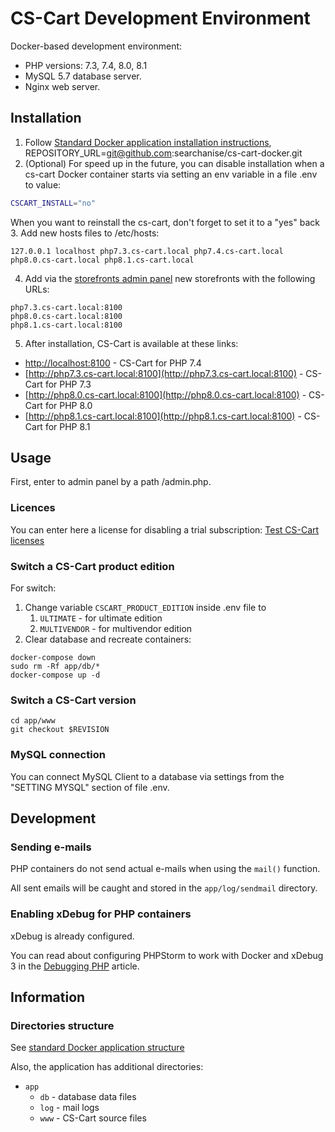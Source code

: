 # CS-Cart Development Environment

Docker-based development environment:

* PHP versions: 7.3, 7.4, 8.0, 8.1
* MySQL 5.7 database server.
* Nginx web server.

## Installation

1. Follow [Standard Docker application installation instructions](https://github.com/searchanise/environment/tree/master/docs/Docker-application-installation.md), REPOSITORY_URL=git@github.com:searchanise/cs-cart-docker.git
2. (Optional) For speed up in the future, you can disable installation when a cs-cart Docker container starts via setting an env variable in a file .env to value:
```bash
CSCART_INSTALL="no"
```
When you want to reinstall the cs-cart, don't forget to set it to a "yes" back
3. Add new hosts files to /etc/hosts:

```
127.0.0.1 localhost php7.3.cs-cart.local php7.4.cs-cart.local php8.0.cs-cart.local php8.1.cs-cart.local
```
4. Add via the [storefronts admin panel](http://php7.4.cs-cart.local:8100/admin.php?dispatch=companies.manage) new storefronts with the following URLs:
```
php7.3.cs-cart.local:8100
php8.0.cs-cart.local:8100
php8.1.cs-cart.local:8100
```
5. After installation, CS-Cart is available at these links:

  * [http://localhost:8100](http://localhost:8100) - CS-Cart for PHP 7.4
  * [http://php7.3.cs-cart.local:8100](http://php7.3.cs-cart.local:8100) - CS-Cart for PHP 7.3 
  * [http://php8.0.cs-cart.local:8100](http://php8.0.cs-cart.local:8100) - CS-Cart for PHP 8.0
  * [http://php8.1.cs-cart.local:8100](http://php8.1.cs-cart.local:8100) - CS-Cart for PHP 8.1
## Usage
First, enter to admin panel by a path /admin.php.

### Licences
You can enter here a license for disabling a trial subscription:
[Test CS-Cart licenses](https://www.notion.so/searchanise-team/Test-CS-Cart-licenses-5a0346cde10944c09a056c7cf7dee42a)

### Switch a CS-Cart product edition
For switch:
1. Change variable `CSCART_PRODUCT_EDITION` inside .env file to
   1. `ULTIMATE` - for ultimate edition
   1. `MULTIVENDOR` - for multivendor edition
2. Clear database and recreate containers:
```shell
docker-compose down
sudo rm -Rf app/db/*
docker-compose up -d
```

### Switch a CS-Cart version
```shell
cd app/www
git checkout $REVISION
```

### MySQL connection

You can connect MySQL Client to a database via settings from the "SETTING MYSQL" section of file .env.

## Development

### Sending e-mails

PHP containers do not send actual e-mails when using the `mail()` function.

All sent emails will be caught and stored in the `app/log/sendmail` directory.

### Enabling xDebug for PHP containers

xDebug is already configured.

You can read about configuring PHPStorm to work with Docker and xDebug 3 in the [Debugging PHP](https://thecodingmachine.io/configuring-xdebug-phpstorm-docker) article.


## Information
### Directories structure
See [standard Docker application structure](https://github.com/searchanise/environment/blob/master/docs/Docker-application-installation.md#directories-structure)

Also, the application has additional directories:
* `app`
  * `db` - database data files
  * `log` - mail logs
  * `www` - CS-Cart source files